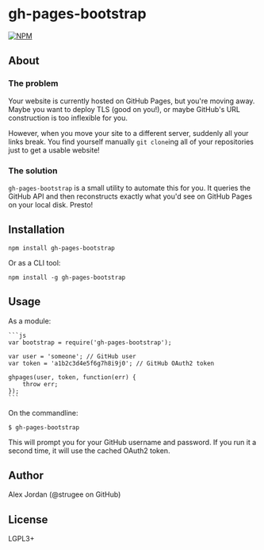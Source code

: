# gh-pages-bootstrap

[![NPM](https://nodei.co/npm/@strugee/gh-pages-bootstrap.png)](https://npmjs.org/package/@strugee/gh-pages-bootstrap)

## About

### The problem

Your website is currently hosted on GitHub Pages, but you're moving away. Maybe you want to deploy TLS (good on you!), or maybe GitHub's URL construction is too inflexible for you.

However, when you move your site to a different server, suddenly all your links break. You find yourself manually `git clone`ing all of your repositories just to get a usable website!

### The solution

`gh-pages-bootstrap` is a small utility to automate this for you. It queries the GitHub API and then reconstructs exactly what you'd see on GitHub Pages on your local disk. Presto!

## Installation

    npm install gh-pages-bootstrap

Or as a CLI tool:

    npm install -g gh-pages-bootstrap

## Usage

As a module:

    ```js
    var bootstrap = require('gh-pages-bootstrap');
    
    var user = 'someone'; // GitHub user
    var token = 'a1b2c3d4e5f6g7h8i9j0'; // GitHub OAuth2 token
    
    ghpages(user, token, function(err) {
    	throw err;
    });
	```

On the commandline:

    $ gh-pages-bootstrap

This will prompt you for your GitHub username and password. If you run it a second time, it will use the cached OAuth2 token.

## Author

Alex Jordan (@strugee on GitHub)

## License

LGPL3+

